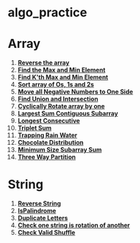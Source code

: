 # algo_practice

Array
=====
1. [**Reverse the array**](./array/reverse_array.cpp)
2. [**Find the Max and Min Element**](./array/minmax.cpp)
3. [**Find K'th Max and Min Element**](./array/kMinMax.cpp)
4. [**Sort array of Os, 1s and 2s**](./array/sort_colors.cpp)
5. [**Move all Negative Numbers to One Side**](./array/shift_negative_postive.cpp)
6. [**Find Union and Intersection**](./array/union_of_two_arrays.cpp)
7. [**Cyclically Rotate array by one**](./array/cyclically_rotate_array.cpp)
8. [**Largest Sum Contiguous Subarray**](./array/maximum_contiguous_sum.cpp)
24. [**Longest Consecutive**](./array/longestConsecutive.cpp)
28. [**Triplet Sum**](./array/tripletSum.cpp)
29. [**Trapping Rain Water**](./array/trappingRainWater.cpp)
30. [**Chocolate Distribution**](./array/chocolateDistribution.cpp)
31. [**Minimum Size Subarray Sum**](./array/minSizeSubarraySumK.cpp)
32. [**Three Way Partition**](./array/threeWayPartition.cpp)

String
======
1. [**Reverse String**](./string/reverse.cpp)
2. [**IsPalindrome**](./string/validPalindrome.cpp)
3. [**Duplicate Letters**](./string/duplicateLetters.cpp)
4. [**Check one string is rotation of another**](./string/areRotation.cpp)
5. [**Check Valid Shuffle**](./string/validShuffle.cpp)
